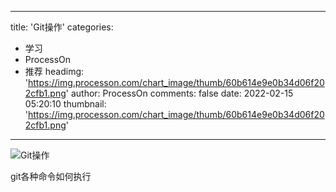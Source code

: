 
---
title: 'Git操作'
categories: 
 - 学习
 - ProcessOn
 - 推荐
headimg: 'https://img.processon.com/chart_image/thumb/60b614e9e0b34d06f202cfb1.png'
author: ProcessOn
comments: false
date: 2022-02-15 05:20:10
thumbnail: 'https://img.processon.com/chart_image/thumb/60b614e9e0b34d06f202cfb1.png'
---

<div>   
<img class="thumb" alt="Git操作" src="https://img.processon.com/chart_image/thumb/60b614e9e0b34d06f202cfb1.png" referrerpolicy="no-referrer">
<p>git各种命令如何执行</p>  
</div>
            